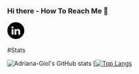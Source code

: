 ### Hi there - How To Reach Me 👋

<a href = "https://www.linkedin.com/in/adriana-giol-4a4b3b154/">
  <img src = "Logo/linkedin.png" width = "auto" height="40px"/>
</a>

#Stats

![Adriana-Giol's GitHub stats](https://github-readme-stats.vercel.app/api?username=adriana-giol&count_private=true&show_icons=true&theme=jolly)
[[![Top Langs](https://github-readme-stats.vercel.app/api/top-langs/?username=adriana-giol&layout=compact)](https://github.com/adriana-giol/github-readme-stats)

<!--
**Adriana-Giol/Adriana-Giol** is a ✨ _special_ ✨ repository because its `README.md` (this file) appears on your GitHub profile.

<!-- https://github.com/anuraghazra/github-readme-stats/blob/master/themes/README.md -- Theme Statistici github
https://github.com/anuraghazra/github-readme-stats#customization
-->
